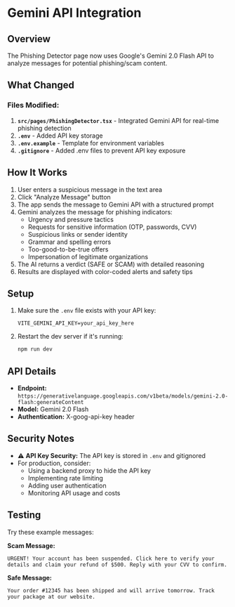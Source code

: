 # Gemini API Integration

## Overview

The Phishing Detector page now uses Google's Gemini 2.0 Flash API to analyze messages for potential phishing/scam content.

## What Changed

### Files Modified:
1. **`src/pages/PhishingDetector.tsx`** - Integrated Gemini API for real-time phishing detection
2. **`.env`** - Added API key storage
3. **`.env.example`** - Template for environment variables
4. **`.gitignore`** - Added .env files to prevent API key exposure

## How It Works

1. User enters a suspicious message in the text area
2. Click "Analyze Message" button
3. The app sends the message to Gemini API with a structured prompt
4. Gemini analyzes the message for phishing indicators:
   - Urgency and pressure tactics
   - Requests for sensitive information (OTP, passwords, CVV)
   - Suspicious links or sender identity
   - Grammar and spelling errors
   - Too-good-to-be-true offers
   - Impersonation of legitimate organizations
5. The AI returns a verdict (SAFE or SCAM) with detailed reasoning
6. Results are displayed with color-coded alerts and safety tips

## Setup

1. Make sure the `.env` file exists with your API key:
   ```
   VITE_GEMINI_API_KEY=your_api_key_here
   ```

2. Restart the dev server if it's running:
   ```powershell
   npm run dev
   ```

## API Details

- **Endpoint:** `https://generativelanguage.googleapis.com/v1beta/models/gemini-2.0-flash:generateContent`
- **Model:** Gemini 2.0 Flash
- **Authentication:** X-goog-api-key header

## Security Notes

- ⚠️ **API Key Security:** The API key is stored in `.env` and gitignored
- For production, consider:
  - Using a backend proxy to hide the API key
  - Implementing rate limiting
  - Adding user authentication
  - Monitoring API usage and costs

## Testing

Try these example messages:

**Scam Message:**
```
URGENT! Your account has been suspended. Click here to verify your details and claim your refund of $500. Reply with your CVV to confirm.
```

**Safe Message:**
```
Your order #12345 has been shipped and will arrive tomorrow. Track your package at our website.
```
